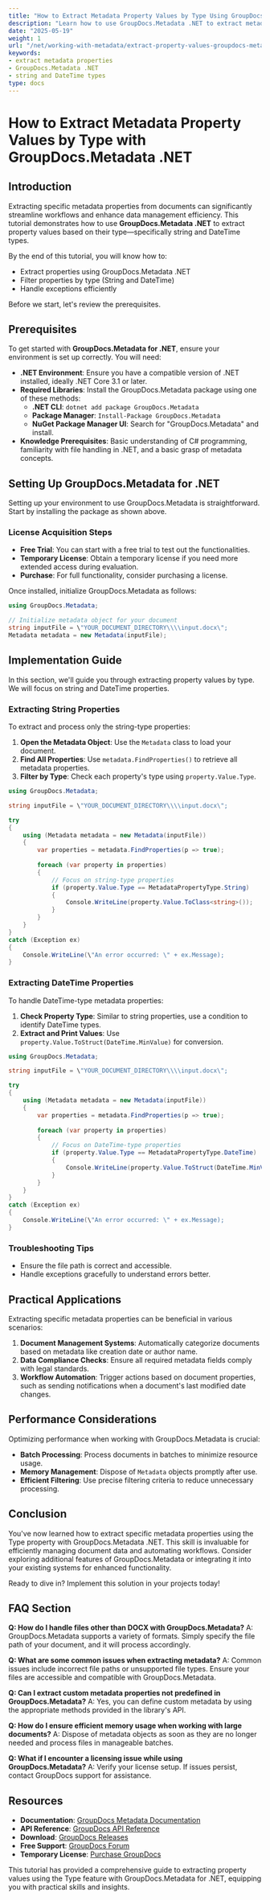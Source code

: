 ```yaml
---
title: "How to Extract Metadata Property Values by Type Using GroupDocs.Metadata .NET for Efficient Data Management"
description: "Learn how to use GroupDocs.Metadata .NET to extract metadata properties by type, focusing on string and DateTime types for enhanced document management."
date: "2025-05-19"
weight: 1
url: "/net/working-with-metadata/extract-property-values-groupdocs-metadata-net/"
keywords:
- extract metadata properties
- GroupDocs.Metadata .NET
- string and DateTime types
type: docs
---
```

# How to Extract Metadata Property Values by Type with GroupDocs.Metadata .NET

## Introduction

Extracting specific metadata properties from documents can significantly streamline workflows and enhance data management efficiency. This tutorial demonstrates how to use **GroupDocs.Metadata .NET** to extract property values based on their type—specifically string and DateTime types.

By the end of this tutorial, you will know how to:
- Extract properties using GroupDocs.Metadata .NET
- Filter properties by type (String and DateTime)
- Handle exceptions efficiently

Before we start, let's review the prerequisites.

## Prerequisites

To get started with **GroupDocs.Metadata for .NET**, ensure your environment is set up correctly. You will need:

- **.NET Environment**: Ensure you have a compatible version of .NET installed, ideally .NET Core 3.1 or later.
- **Required Libraries**: Install the GroupDocs.Metadata package using one of these methods:
  - **.NET CLI**: `dotnet add package GroupDocs.Metadata`
  - **Package Manager**: `Install-Package GroupDocs.Metadata`
  - **NuGet Package Manager UI**: Search for \"GroupDocs.Metadata\" and install.
- **Knowledge Prerequisites**: Basic understanding of C# programming, familiarity with file handling in .NET, and a basic grasp of metadata concepts.

## Setting Up GroupDocs.Metadata for .NET

Setting up your environment to use GroupDocs.Metadata is straightforward. Start by installing the package as shown above. 

### License Acquisition Steps
- **Free Trial**: You can start with a free trial to test out the functionalities.
- **Temporary License**: Obtain a temporary license if you need more extended access during evaluation.
- **Purchase**: For full functionality, consider purchasing a license.

Once installed, initialize GroupDocs.Metadata as follows:

```csharp
using GroupDocs.Metadata;

// Initialize metadata object for your document
string inputFile = \"YOUR_DOCUMENT_DIRECTORY\\\\input.docx\";
Metadata metadata = new Metadata(inputFile);
```

## Implementation Guide

In this section, we'll guide you through extracting property values by type. We will focus on string and DateTime properties.

### Extracting String Properties

To extract and process only the string-type properties:

1. **Open the Metadata Object**: Use the `Metadata` class to load your document.
2. **Find All Properties**: Use `metadata.FindProperties()` to retrieve all metadata properties.
3. **Filter by Type**: Check each property's type using `property.Value.Type`.

```csharp
using GroupDocs.Metadata;

string inputFile = \"YOUR_DOCUMENT_DIRECTORY\\\\input.docx\";

try
{
    using (Metadata metadata = new Metadata(inputFile))
    {
        var properties = metadata.FindProperties(p => true);
        
        foreach (var property in properties)
        {
            // Focus on string-type properties
            if (property.Value.Type == MetadataPropertyType.String)
            {
                Console.WriteLine(property.Value.ToClass<string>());
            }
        }
    }
}
catch (Exception ex)
{
    Console.WriteLine(\"An error occurred: \" + ex.Message);
}
```

### Extracting DateTime Properties

To handle DateTime-type metadata properties:

1. **Check Property Type**: Similar to string properties, use a condition to identify DateTime types.
2. **Extract and Print Values**: Use `property.Value.ToStruct(DateTime.MinValue)` for conversion.

```csharp
using GroupDocs.Metadata;

string inputFile = \"YOUR_DOCUMENT_DIRECTORY\\\\input.docx\";

try
{
    using (Metadata metadata = new Metadata(inputFile))
    {
        var properties = metadata.FindProperties(p => true);
        
        foreach (var property in properties)
        {
            // Focus on DateTime-type properties
            if (property.Value.Type == MetadataPropertyType.DateTime)
            {
                Console.WriteLine(property.Value.ToStruct(DateTime.MinValue));
            }
        }
    }
}
catch (Exception ex)
{
    Console.WriteLine(\"An error occurred: \" + ex.Message);
}
```

### Troubleshooting Tips

- Ensure the file path is correct and accessible.
- Handle exceptions gracefully to understand errors better.

## Practical Applications

Extracting specific metadata properties can be beneficial in various scenarios:

1. **Document Management Systems**: Automatically categorize documents based on metadata like creation date or author name.
2. **Data Compliance Checks**: Ensure all required metadata fields comply with legal standards.
3. **Workflow Automation**: Trigger actions based on document properties, such as sending notifications when a document's last modified date changes.

## Performance Considerations

Optimizing performance when working with GroupDocs.Metadata is crucial:

- **Batch Processing**: Process documents in batches to minimize resource usage.
- **Memory Management**: Dispose of `Metadata` objects promptly after use.
- **Efficient Filtering**: Use precise filtering criteria to reduce unnecessary processing.

## Conclusion

You've now learned how to extract specific metadata properties using the Type property with GroupDocs.Metadata .NET. This skill is invaluable for efficiently managing document data and automating workflows. Consider exploring additional features of GroupDocs.Metadata or integrating it into your existing systems for enhanced functionality.

Ready to dive in? Implement this solution in your projects today!

## FAQ Section

**Q: How do I handle files other than DOCX with GroupDocs.Metadata?**
A: GroupDocs.Metadata supports a variety of formats. Simply specify the file path of your document, and it will process accordingly.

**Q: What are some common issues when extracting metadata?**
A: Common issues include incorrect file paths or unsupported file types. Ensure your files are accessible and compatible with GroupDocs.Metadata.

**Q: Can I extract custom metadata properties not predefined in GroupDocs.Metadata?**
A: Yes, you can define custom metadata by using the appropriate methods provided in the library's API.

**Q: How do I ensure efficient memory usage when working with large documents?**
A: Dispose of metadata objects as soon as they are no longer needed and process files in manageable batches.

**Q: What if I encounter a licensing issue while using GroupDocs.Metadata?**
A: Verify your license setup. If issues persist, contact GroupDocs support for assistance.

## Resources

- **Documentation**: [GroupDocs Metadata Documentation](https://docs.groupdocs.com/metadata/net/)
- **API Reference**: [GroupDocs API Reference](https://reference.groupdocs.com/metadata/net/)
- **Download**: [GroupDocs Releases](https://releases.groupdocs.com/metadata/net/)
- **Free Support**: [GroupDocs Forum](https://forum.groupdocs.com/c/metadata/)
- **Temporary License**: [Purchase GroupDocs](https://purchase.groupdocs.com/temporary-license/)

This tutorial has provided a comprehensive guide to extracting property values using the Type feature with GroupDocs.Metadata for .NET, equipping you with practical skills and insights.
